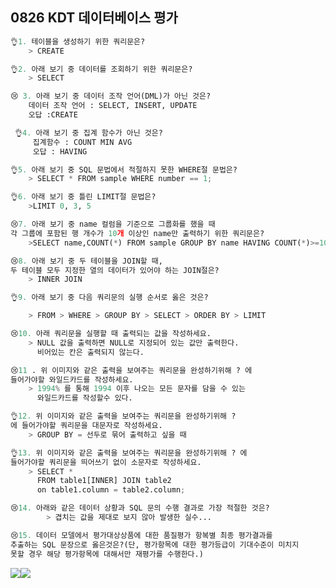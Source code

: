 ## 0826 KDT 데이터베이스 평가

```python
👌1. 테이블을 생성하기 위한 쿼리문은?
    > CREATE
```

```py
👌2. 아래 보기 중 데이터를 조회하기 위한 쿼리문은?
    > SELECT
```

```python
😢 3. 아래 보기 중 데이터 조작 언어(DML)가 아닌 것은?
    데이터 조작 언어 : SELECT, INSERT, UPDATE
    오답 :CREATE
```

```python
 👌4. 아래 보기 중 집계 함수가 아닌 것은?
     집계함수 : COUNT MIN AVG
     오답 : HAVING

```

```python
👌5. 아래 보기 중 SQL 문법에서 적절하지 못한 WHERE절 문법은?
    > SELECT * FROM sample WHERE number == 1;
```

```python
👌6. 아래 보기 중 틀린 LIMIT절 문법은?
    >LIMIT 0, 3, 5
```

```python
😢7. 아래 보기 중 name 컬럼을 기준으로 그룹화를 했을 때 
각 그룹에 포함된 행 개수가 10개 이상인 name만 출력하기 위한 쿼리문은?
    >SELECT name,COUNT(*) FROM sample GROUP BY name HAVING COUNT(*)>=10;
```

```python
😢8. 아래 보기 중 두 테이블을 JOIN할 때, 
두 테이블 모두 지정한 열의 데이터가 있어야 하는 JOIN절은?
    > INNER JOIN
```

```python
👌9. 아래 보기 중 다음 쿼리문의 실행 순서로 옳은 것은?

    > FROM > WHERE > GROUP BY > SELECT > ORDER BY > LIMIT
```

```python
😢10. 아래 쿼리문을 실행할 때 출력되는 값을 작성하세요.
    > NULL 값을 출력하면 NULL로 지정되어 있는 값만 출력한다.
      비어있는 칸은 출력되지 않는다.


```

```python
😢11 . 위 이미지와 같은 출력을 보여주는 쿼리문을 완성하기위해 ? 에 
들어가야할 와일드카드를 작성하세요.
    > 1994% 를 통해 1994 이후 나오는 모든 문자를 담을 수 있는 
      와일드카드를 작성할수 있다.
```

```python
👌12. 위 이미지와 같은 출력을 보여주는 쿼리문을 완성하기위해 ?
에 들어가야할 쿼리문을 대문자로 작성하세요.
    > GROUP BY = 선두로 묶어 출력하고 싶을 때
```

```python
👌13. 위 이미지와 같은 출력을 보여주는 쿼리문을 완성하기위해 ? 에 
들어가야할 쿼리문을 띄어쓰기 없이 소문자로 작성하세요.
    > SELECT *
      FROM table1[INNER] JOIN table2
      on table1.column = table2.column;
```

```python
😢14. 아래와 같은 데이터 상황과 SQL 문의 수행 결과로 가장 적절한 것은?
        > 겹치는 값을 제대로 보지 않아 발생한 실수...


```

```python
😢15. 데이터 모델에서 평가대상상품에 대한 품질평가 항복별 최종 평가결과를 
추출하는 SQL 문장으로 옳은것은?(단, 평가항목에 대한 평가등급이 기대수준이 미치지 
못할 경우 해당 평가항목에 대해서만 재평가를 수행한다.)
```

![](C:\Users\이주현\AppData\Roaming\marktext\images\2022-08-26-14-15-06-image.png)![](C:\Users\이주현\AppData\Roaming\marktext\images\2022-08-26-14-15-15-image.png)




